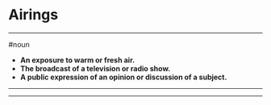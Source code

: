 # Airings
---
#noun
- **An exposure to warm or fresh air.**
- **The broadcast of a television or radio show.**
- **A public expression of an opinion or discussion of a subject.**
---
---
